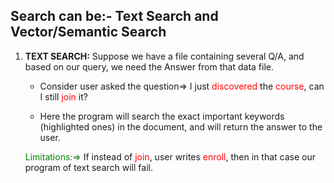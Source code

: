 ## Search can be:- Text Search and Vector/Semantic Search
1. <b> TEXT SEARCH:</b>
 Suppose we have a file containing several Q/A, and based on our query, we need the Answer from that data file.

     * Consider user asked the question=>  I just <span style="color:red">discovered</span> the <span style="color:red">course</span>, can I still <span style="color:red">join</span> it?

     * Here the program will search the exact important keywords (highlighted ones) in the document, and will return the answer to the user.

    <span style="color:green">Limitations:=> </span> If instead of <span style="color:red">join</span>, user writes <span style="color:red">enroll</span>, then in that case our program of text search will fail.
